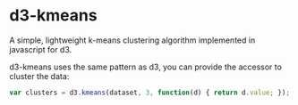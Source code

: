# d3-kmeans

A simple, lightweight k-means clustering algorithm implemented in javascript for d3.

d3-kmeans uses the same pattern as d3, you can provide the accessor to cluster the data:

```js
var clusters = d3.kmeans(dataset, 3, function(d) { return d.value; });
```
